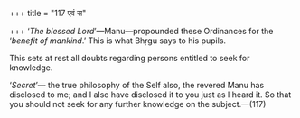 +++
title = "117 एवं स"

+++
‘*The blessed Lord*’—Manu—propounded these Ordinances for the ‘*benefit
of mankind*.’ This is what Bhṛgu says to his pupils.

This sets at rest all doubts regarding persons entitled to seek for
knowledge.

‘*Secret*’— the true philosophy of the Self also, the revered Manu has
disclosed to me; and I also have disclosed it to you just as I heard it.
So that you should not seek for any further knowledge on the
subject.—(117)


